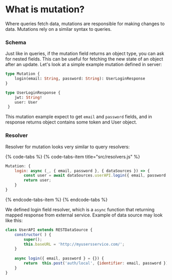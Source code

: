 # What is mutation?

Where queries fetch data, mutations are responsible for making changes to data. Mutations rely on a similar syntax to queries.

### Schema

Just like in queries, if the mutation field returns an object type, you can ask for nested fields. This can be useful for fetching the new state of an object after an update. Let's look at a simple example mutation defined in server:

```graphql
type Mutation {
    login(email: String, password: String): UserLoginResponse
}

type UserLoginResponse {
    jwt: String!
    user: User
 }
```

This mutation example expect to get `email` and `password` fields, and in response returns object contains some token and User object.

### Resolver

Resolver for mutation looks very similar to query resolvers:

{% code-tabs %}
{% code-tabs-item title="src/resolvers.js" %}
```javascript
Mutation: {
	login: async (_, { email, password }, { dataSources }) => {
		const user = await dataSources.userAPI.login({ email, password });
		return user;
	}
}
```
{% endcode-tabs-item %}
{% endcode-tabs %}

We defined login field resolver, which is a `async` function that returning mapped response from external service. Example of data source may look like this:

```javascript
class UserAPI extends RESTDataSource {
	constructor( ) {
		super();
		this.baseURL = 'http://myusersservice.com/';
	}
	
	async login({ email, password } = {}) {
		return	this.post('auth/local', {identifier: email, password });
	}
}
```



